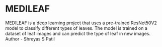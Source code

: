 # MEDILEAF
MEDILEAF is a deep learning project that uses a pre-trained ResNet50V2 model to classify different types of 
leaves. The model is trained on a dataset of leaf images and can predict the type of leaf in new images.
<br>
Author - Shreyas S Patil 
<br>

